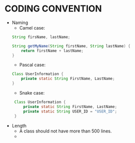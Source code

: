 # CODING CONVENTION
- Naming
    - Camel case: 
    ```java
    String firsName, lastName;

    String getMyName(String firstName, String lastName) {
        return firstName + lastName;
    }
   ```
    - Pascal case:
    ```java
    Class UserInformation {
        private static String FirstName, LastName;
    }
    ```
    - Snake case:
   ```java
    Class UserInformation {
        private static String FirstName, LastName;
        private static String USER_ID = "USER_ID";
    }
   ```
- Length
    - A class should not have more than 500 lines.
    - 